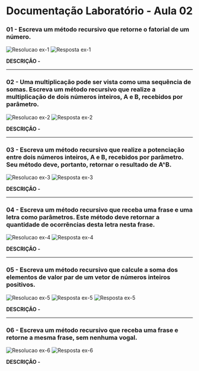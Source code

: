 # Documentação Laboratório - Aula 02

### **01** - Escreva um método recursivo que retorne o fatorial de um número.

![Resolucao ex-1](https://user-images.githubusercontent.com/97108963/186972076-7f8a0fd5-7bfe-4369-843f-2f8c1d6471ba.PNG)
![Resposta ex-1](https://user-images.githubusercontent.com/97108963/186972088-6c78191f-3cf0-4a00-8459-1acc333ff23c.PNG)

**DESCRIÇÃO -**

---

### **02** - Uma multiplicação pode ser vista como uma sequência de somas. Escreva um método recursivo que realize a multiplicação de dois números inteiros, A e B, recebidos por parâmetro.

![Resolucao ex-2](https://user-images.githubusercontent.com/97108963/186972078-0bb11a1e-35a5-486f-a28c-56136b9f3f64.PNG)
![Resposta ex-2](https://user-images.githubusercontent.com/97108963/186972089-b3b2a34b-b6aa-4bd9-a406-6ec049699662.PNG)

**DESCRIÇÃO -**

---

### **03** - Escreva um método recursivo que realize a potenciação entre dois números inteiros, A e B, recebidos por parâmetro. Seu método deve, portanto, retornar o resultado de A^B.

![Resolucao ex-3](https://user-images.githubusercontent.com/97108963/186972082-f683e0b8-46cd-4546-a1d8-99543620be09.PNG)
![Resposta ex-3](https://user-images.githubusercontent.com/97108963/186972092-286a2cda-5719-4897-b0d3-8f91daa61375.PNG)

**DESCRIÇÃO -**

---

### **04** - Escreva um método recursivo que receba uma frase e uma letra como parâmetros. Este método deve retornar a quantidade de ocorrências desta letra nesta frase.

![Resolucao ex-4](https://user-images.githubusercontent.com/97108963/186972083-05492acb-2944-4199-a7bd-6eea1bb91807.PNG)
![Resposta ex-4](https://user-images.githubusercontent.com/97108963/186972094-63ef55bc-bd04-43d4-9750-88845345a3fa.PNG)

**DESCRIÇÃO -**

---

### **05** - Escreva um método recursivo que calcule a soma dos elementos de valor par de um vetor de números inteiros positivos.

![Resolucao ex-5](https://user-images.githubusercontent.com/97108963/186972086-c88d84b7-ae07-4417-a9d3-40d8fc713de2.PNG)
![Resposta ex-5](https://user-images.githubusercontent.com/97108963/186972095-c673c1a8-8c03-4609-af66-3145e44c181c.PNG)
![Resposta ex-5](https://user-images.githubusercontent.com/97108963/186972096-eaf42290-6817-4f47-a7a6-ba5f1d8746fb.PNG)

**DESCRIÇÃO -**

---

### **06** - Escreva um método recursivo que receba uma frase e retorne a mesma frase, sem nenhuma vogal.

![Resolucao ex-6](https://user-images.githubusercontent.com/97108963/186972087-86db7c25-5942-4bd3-9045-1b37260fd6d1.PNG)
![Resposta ex-6](https://user-images.githubusercontent.com/97108963/186972070-c944497b-42c7-4cb6-9a00-c7ae1aeb0ea6.PNG)

**DESCRIÇÃO -**
